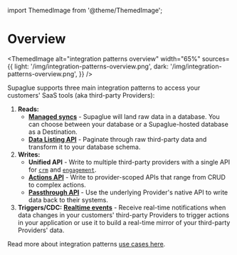import ThemedImage from '@theme/ThemedImage';

# Overview

<ThemedImage
alt="integration patterns overview"
width="65%"
sources={{
    light: '/img/integration-patterns-overview.png',
    dark: '/img/integration-patterns-overview.png',
  }}
/>

Supaglue supports three main integration patterns to access your customers' SaaS tools (aka third-party Providers):

1. **Reads:**
   - [**Managed syncs**](./managed-syncs) - Supaglue will land raw data in a database. You can choose between your database or a Supaglue-hosted database as a Destination.
   - [**Data Listing API**](../api/v2/data/data-api) - Paginate through raw third-party data and transform it to your database schema.
2. **Writes:**
   - **Unified API** - Write to multiple third-party providers with a single API for [`crm`](../api/v2/crm/unified-crm-api) and [`engagement`](../api/v2/engagement/unified-engagement-api).
   - [**Actions API**](../api/v2/actions/actions-api) - Write to provider-scoped APIs that range from CRUD to complex actions.
   - [**Passthrough API**](../platform/passthrough) - Use the underlying Provider's native API to write data back to their systems.
3. **Triggers/CDC:** [**Realtime events**](./real-time-events) - Receive real-time notifications when data changes in your customers' third-party Providers to trigger actions in your application or use it to build a real-time mirror of your third-party Providers' data.

Read more about integration patterns [use cases here](../use-cases/overview).
